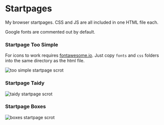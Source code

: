 # Startpages 

My browser startpages. CSS and JS are all included in one HTML file each.

Google fonts are commented out by default.

### Startpage Too Simple

For icons to work requires [fontawesome.io](http://fontawesome.io). Just copy `fonts` and `css` folders into the same directory as the html file.

![too simple startpage scrot](https://u.teknik.io/BiV9U.png)

### Startpage Taidy

![taidy startpage scrot](https://u.teknik.io/mZatF.png)

### Startpage Boxes

![boxes startpage scrot](https://u.teknik.io/mV5l0.png)
